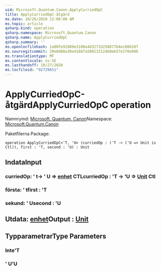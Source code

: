 ```yaml
---
uid: Microsoft.Quantum.Canon.ApplyCurriedOpC
title: ApplyCurriedOpC-åtgärd
ms.date: 10/26/2020 12:00:00 AM
ms.topic: article
qsharp.kind: operation
qsharp.namespace: Microsoft.Quantum.Canon
qsharp.name: ApplyCurriedOpC
qsharp.summary: ''
ms.openlocfilehash: 1a00fe91889e3100e4d3272d258877b4ec88618f
ms.sourcegitcommit: 29e0d88a30e4166fa580132124b0eb57e1f0e986
ms.translationtype: MT
ms.contentlocale: sv-SE
ms.lasthandoff: 10/27/2020
ms.locfileid: "92729651"
---
```

# <a name="applycurriedopc-operation"></a><span data-ttu-id="87385-102">ApplyCurriedOpC-åtgärd</span><span class="sxs-lookup"><span data-stu-id="87385-102">ApplyCurriedOpC operation</span></span>

<span data-ttu-id="87385-103">Namnrymd: [Microsoft. Quantum. Canon](xref:Microsoft.Quantum.Canon)</span><span class="sxs-lookup"><span data-stu-id="87385-103">Namespace: [Microsoft.Quantum.Canon](xref:Microsoft.Quantum.Canon)</span></span>

<span data-ttu-id="87385-104">Paketfilerna [](https://nuget.org/packages/)</span><span class="sxs-lookup"><span data-stu-id="87385-104">Package: [](https://nuget.org/packages/)</span></span>




```qsharp
operation ApplyCurriedOpC<'T, 'U> (curriedOp : ('T -> ('U => Unit is Ctl)), first : 'T, second : 'U) : Unit
```


## <a name="input"></a><span data-ttu-id="87385-105">Indata</span><span class="sxs-lookup"><span data-stu-id="87385-105">Input</span></span>

### <a name="curriedop--t---u--unit-ctl"></a><span data-ttu-id="87385-106">curriedOp: ' t-> ' U => [enhet](xref:microsoft.quantum.lang-ref.unit) CTL</span><span class="sxs-lookup"><span data-stu-id="87385-106">curriedOp : 'T -> 'U => [Unit](xref:microsoft.quantum.lang-ref.unit) Ctl</span></span>




### <a name="first--t"></a><span data-ttu-id="87385-107">första: ' t</span><span class="sxs-lookup"><span data-stu-id="87385-107">first : 'T</span></span>




### <a name="second--u"></a><span data-ttu-id="87385-108">sekund: ' U</span><span class="sxs-lookup"><span data-stu-id="87385-108">second : 'U</span></span>





## <a name="output--unit"></a><span data-ttu-id="87385-109">Utdata: [enhet](xref:microsoft.quantum.lang-ref.unit)</span><span class="sxs-lookup"><span data-stu-id="87385-109">Output : [Unit](xref:microsoft.quantum.lang-ref.unit)</span></span>



## <a name="type-parameters"></a><span data-ttu-id="87385-110">Typparametrar</span><span class="sxs-lookup"><span data-stu-id="87385-110">Type Parameters</span></span>

### <a name="t"></a><span data-ttu-id="87385-111">Inte</span><span class="sxs-lookup"><span data-stu-id="87385-111">'T</span></span>


### <a name="u"></a><span data-ttu-id="87385-112">' U</span><span class="sxs-lookup"><span data-stu-id="87385-112">'U</span></span>

